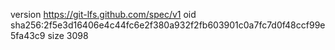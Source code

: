 version https://git-lfs.github.com/spec/v1
oid sha256:2f5e3d16406e4c44fc6e2f380a932f2fb603901c0a7fc7d0f48ccf99e5fa43c9
size 3098
